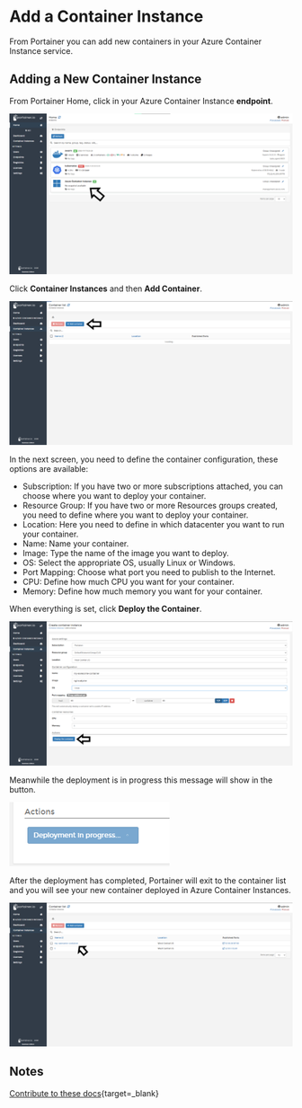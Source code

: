# Add a Container Instance

From Portainer you can add new containers in your Azure Container Instance service.

## Adding a New Container Instance

From Portainer Home, click in your Azure Container Instance <b>endpoint</b>. 

![aci](assets/add-1.png)

Click <b>Container Instances</b> and then <b>Add Container</b>.

![aci](assets/add-2.png)

In the next screen, you need to define the container configuration, these options are available:

* Subscription: If you have two or more subscriptions attached, you can choose where you want to deploy your container.
* Resource Group: If you have two or more Resources groups created, you need to define where you want to deploy your container.
* Location: Here you need to define in which datacenter you want to run your container.
* Name: Name your container.
* Image: Type the name of the image you want to deploy.
* OS: Select the appropriate OS, usually Linux or Windows.
* Port Mapping: Choose what port you need to publish to the Internet.
* CPU: Define how much CPU you want for your container.
* Memory: Define how much memory you want for your container.

When everything is set, click <b>Deploy the Container</b>.

![aci](assets/add-3.png)

Meanwhile the deployment is in progress this message will show in the button.

![aci](assets/add-4.png)

After the deployment has completed, Portainer will exit to the container list and you will see your new container deployed in Azure Container Instances.

![aci](assets/add-5.png)

## Notes

[Contribute to these docs](https://github.com/portainer/portainer-docs/blob/master/contributing.md){target=_blank}
